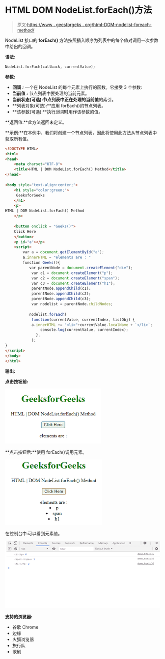 # HTML DOM NodeList.forEach()方法

> 原文:[https://www . geesforgeks . org/html-DOM-nodelist-foreach-method/](https://www.geeksforgeeks.org/html-dom-nodelist-foreach-method/)

NodeList 接口的 **forEach()** 方法按照插入顺序为列表中的每个值对调用一次参数中给出的回调。

**语法:**

```html
NodeList.forEach(callback, currentValue);
```

**参数:**

*   **回调** ***:*** 一个在 NodeList 的每个元素上执行的函数。它接受 3 个参数:
*   **当前值** ***:*** 节点列表中要处理的当前元素。
*   **当前状态(可选):**节点列表中正在处理的**当前值**的索引。
*   **列表对象(可选):**应用 forEach()的节点列表。
*   **该参数(可选):**执行*回调*时用作该参数的值。

**返回值:**此方法返回未定义。

**示例:**在本例中，我们将创建一个节点列表，因此将使用此方法从节点列表中获取所有值。

```html
<!DOCTYPE HTML> 
<html>  
<head>
    <meta charset="UTF-8">
    <title>HTML | DOM NodeList.forEach() Method</title>
</head>   

<body style="text-align:center;">
    <h1 style="color:green;">  
     GeeksforGeeks
    </h1> 
    <p> 
HTML | DOM NodeList.forEach() Method
    </p>

    <button onclick = "Geeks()">
    Click Here
    </button>
    <p id="a"></p>
    <script> 
        var a = document.getElementById("a");
        a.innerHTML = "elements are : "
        function Geeks(){
           var parentNode = document.createElement("div"); 
            var c1 = document.createElement("p"); 
            var c2 = document.createElement("span"); 
            var c3 = document.createElement("h1"); 
            parentNode.appendChild(c1); 
            parentNode.appendChild(c2); 
            parentNode.appendChild(c3); 
            var nodelist = parentNode.childNodes;

           nodelist.forEach( 
            function(currentValue, currentIndex, listObj) {
            a.innerHTML += "<li>"+currentValue.localName + `</li>`;
                console.log(currentValue, currentIndex); 
              },
            );
}
</script>
</body>   
</html>
```

**输出:**

**点击按钮前:**

![](img/a95fec25e24231461f64ae5b4112cfd7.png)

**点击按钮后:**使用 forEach()调用元素。

![](img/bd0a76794fe3767e85dade9f518bc948.png)

在控制台中:可以看到元素值。

![](img/6c2f53fed504d7876365c9a34b7e957f.png)

**支持的浏览器:**

*   谷歌 Chrome
*   边缘
*   火狐浏览器
*   旅行队
*   歌剧